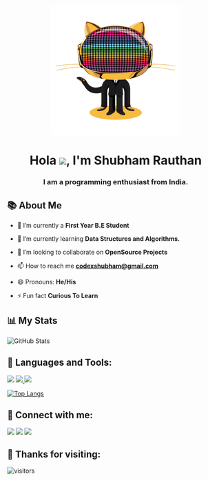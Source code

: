
<p align="center">
  <img src="https://github.com/rauthanshubham1/rauthanshubham1/blob/0993ee1b7a9cdc2023980c26dd2d07a4f5d0bf2a/Gif/output-onlinegiftools.gif" alt="animated" />
</p>

<h1 align="center">Hola <img src="https://raw.githubusercontent.com/MartinHeinz/MartinHeinz/master/wave.gif" width="30px">, I'm Shubham Rauthan</h1>
<h3 align="center">I am a  programming enthusiast from India.</h3>


## 📚 About Me

- 🔭 I’m currently a **First Year B.E Student**

- 🌱 I’m currently learning **Data Structures and Algorithms.**

- 👯 I’m looking to collaborate on **OpenSource Projects**

<!-- - 👨‍💻 All of my projects are available at **[My Portfolio](https://subhamraoniar.com)** -->

- 📫 How to reach me **codexshubham@gmail.com**

- 😄 Pronouns: **He/His**

- ⚡ Fun fact **Curious To Learn**


## 📊 My Stats
![GitHub Stats](https://github-readme-stats.vercel.app/api?username=rauthanshubham1&theme=merko)



## 🚀 Languages and Tools:

<p align="left"> 
    <a href="https://www.learn-c.org/" target="_blank"> <img src="https://img.icons8.com/color/50/000000/c-programming.png"/></a>
    <a href="https://www.cplusplus.com/" target="_blank"> <img src="https://img.icons8.com/color/48/000000/c-plus-plus-logo.png"/> </a>
    <a href="https://www.java.com" target="_blank"> <img src="https://img.icons8.com/color/48/000000/java-coffee-cup-logo.png"/> </a>
</p>

[![Top Langs](https://github-readme-stats.vercel.app/api/top-langs/?username=rauthanshubham1&layout=compact)](https://github.com/anuraghazra/github-readme-stats)

## 🔗 Connect with me:
<p align="left">
<a href = "https://twitter.com/rauthanshubham1"><img src="https://img.icons8.com/fluent/48/000000/twitter.png"/></a>
<a href = "https://www.instagram.com/rauthanshubham1/"><img src="https://img.icons8.com/fluent/48/000000/instagram-new.png"/></a>
<a href = "https://www.facebook.com/shubham.rauthan.92/"> <img src="https://img.icons8.com/fluency/48/000000/facebook-new.png"/></a>
</p>


## 💖 Thanks for visiting:
![visitors](https://visitor-badge.laobi.icu/badge?page_id=rauthanshubham1.rauthanshubham1)

